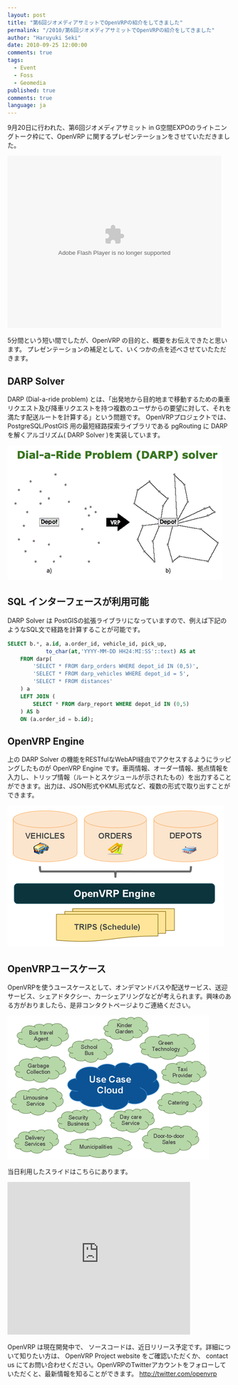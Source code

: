 ```yaml
---
layout: post
title: "第6回ジオメディアサミットでOpenVRPの紹介をしてきました"
permalink: "/2010/第6回ジオメディアサミットでOpenVRPの紹介をしてきました"
author: "Haruyuki Seki"
date: 2010-09-25 12:00:00
comments: true
tags: 
  - Event 
  - Foss 
  - Geomedia 
published: true
comments: true
language: ja
---
```


9月20日に行われた、第6回ジオメディアサミット in G空間EXPOのライトニングトーク枠にて、OpenVRP に関するプレゼンテーションをさせていただきました。

<object width="480" height="386" data="http://www.ustream.tv/flash/video/9700559?v3=1" type="application/x-shockwave-flash">
<param name="name" value="utv_n_576425"/>
<param name="flashvars" value="loc=%2F&amp;autoplay=false&amp;vid=9700559&amp;locale=ja_JP"/>
<param name="allowfullscreen" value="true"/>
<param name="allowscriptaccess" value="always"/>
<param name="src" value="http://www.ustream.tv/flash/video/9700559?v3=1"/>
</object>

5分間という短い間でしたが、OpenVRP の目的と、概要をお伝えできたと思います。
プレゼンテーションの補足として、いくつかの点を述べさせていたただきます。

## DARP Solver

DARP (Dial-a-ride problem) とは、「出発地から目的地まで移動するための乗車リクエスト及び降車リクエストを持つ複数のユーザからの要望に対して、それを満たす配送ルートを計算する」という問題です。
OpenVRPプロジェクトでは、PostgreSQL/PostGIS 用の最短経路探索ライブラリである pgRouting に DARPを解くアルゴリズム( DARP Solver )を実装しています。
 
!['DARP Solver イメージ図'][1]
 
## SQL インターフェースが利用可能

DARP Solver は PostGISの拡張ライブラリになっていますので、例えば下記のようなSQL文で経路を計算することが可能です。

``` sql 
SELECT b.*, a.id, a.order_id, vehicle_id, pick_up,
			to_char(at,'YYYY-MM-DD HH24:MI:SS'::text) AS at
	FROM darp(
		'SELECT * FROM darp_orders WHERE depot_id IN (0,5)',
		'SELECT * FROM darp_vehicles WHERE depot_id = 5',
		'SELECT * FROM distances' 
	) a
	LEFT JOIN (
		SELECT * FROM darp_report WHERE depot_id IN (0,5)
	) AS b 
	ON (a.order_id = b.id);
```

## OpenVRP Engine

上の DARP Solver の機能をRESTfulなWebAPI経由でアクセスするようにラッピングしたものが OpenVRP Engine です。車両情報、オーダー情報、拠点情報を入力し、トリップ情報（ルートとスケジュールが示されたもの）を出力することができます。出力は、JSON形式やKML形式など、複数の形式で取り出すことができます。

!['OpenVRP Engine 概要'][2]
 
## OpenVRPユースケース

OpenVRPを使うユースケースとして、オンデマンドバスや配送サービス、送迎サービス、シェアドタクシー、カーシェアリングなどが考えられます。興味のある方がおりましたら、是非コンタクトページよりご連絡ください。
 
!['OpenVRP ユースケース'][3]
 
当日利用したスライドはこちらにあります。

<iframe src="https://docs.google.com/present/embed?id=d5cjtn5_111dgz6vwhb" width="410" height="342" frameborder="0"> </iframe>

OpenVRP は現在開発中で、 ソースコードは、近日リリース予定です。詳細について知りたい方は、 OpenVRP Project website をご確認いただくか、 contact us にてお問い合わせください。OpenVRPのTwitterアカウントをフォローしていただくと、最新情報を知ることができます。 <http://twitter.com/openvrp>


[1]: /media/2010/darpsolver.png 
[2]: /media/2010/openvrpoverview.png 
[3]: /media/2010/usecases.png 
[4]: http://www.openvrp.com
[5]: http://georepublic.de/ja/about-us/contact
